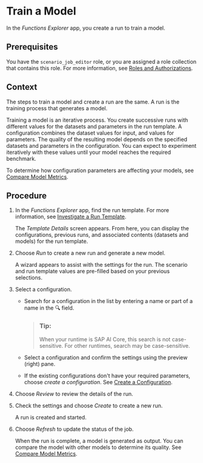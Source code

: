 <!-- loiod632ba9a60ab46498b2509f958838461 -->

<link rel="stylesheet" type="text/css" href="css/sap-icons.css"/>

# Train a Model

In the *Functions Explorer* app, you create a run to train a model.



<a name="loiod632ba9a60ab46498b2509f958838461__prereq_b54_nld_jpb"/>

## Prerequisites

You have the `scenario_job_editor` role, or you are assigned a role collection that contains this role. For more information, see [Roles and Authorizations](roles-and-authorizations-4ef8499.md).



<a name="loiod632ba9a60ab46498b2509f958838461__context_wnv_kfx_4tb"/>

## Context

The steps to train a model and create a run are the same. A run is the training process that generates a model.

Training a model is an iterative process. You create successive runs with different values for the datasets and parameters in the run template. A configuration combines the dataset values for input, and values for parameters. The quality of the resulting model depends on the specified datasets and parameters in the configuration. You can expect to experiment iteratively with these values until your model reaches the required benchmark.

To determine how configuration parameters are affecting your models, see [Compare Model Metrics](compare-model-metrics-e357639.md).



## Procedure

1.  In the *Functions Explorer* app, find the run template. For more information, see [Investigate a Run Template](investigate-a-run-template-b753dc0.md).

    The *Template Details* screen appears. From here, you can display the configurations, previous runs, and associated contents \(datasets and models\) for the run template.

2.  Choose *Run* to create a new run and generate a new model.

    A wizard appears to assist with the settings for the run. The scenario and run template values are pre-filled based on your previous selections.

3.  Select a configuration.

    -   Search for a configuration in the list by entering a name or part of a name in the :mag: field.

        > ### Tip:  
        > When your runtime is SAP AI Core, this search is not case-sensitive. For other runtimes, search may be case-sensitive.

    -   Select a configuration and confirm the settings using the preview \(right\) pane.
    -   If the existing configurations don't have your required parameters, choose *create a configuration*. See [Create a Configuration](create-a-configuration-c89e279.md).

4.  Choose *Review* to review the details of the run.

5.  Check the settings and choose *Create* to create a new run.

    A run is created and started.

6.  Choose *Refresh* to update the status of the job.

    When the run is complete, a model is generated as output. You can compare the model with other models to determine its quality. See [Compare Model Metrics](compare-model-metrics-e357639.md).


